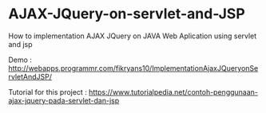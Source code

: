 # AJAX-JQuery-on-servlet-and-JSP
How to implementation AJAX JQuery on JAVA Web Aplication using servlet and jsp

Demo : http://webapps.programmr.com/fikryans10/ImplementationAjaxJQueryonServletAndJSP/

Tutorial for this project : https://www.tutorialpedia.net/contoh-penggunaan-ajax-jquery-pada-servlet-dan-jsp
